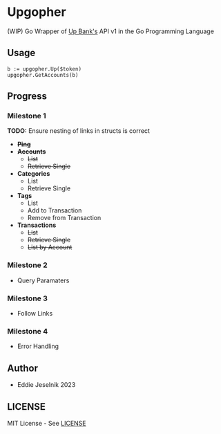 # Upgopher
(WIP) Go Wrapper of [Up Bank's](https://up.com.au) API v1 in the Go Programming Language

## Usage

```
b := upgopher.Up($token)
upgopher.GetAccounts(b)
```

## Progress

### Milestone 1

**TODO:** Ensure nesting of links in structs is correct

* ~~**Ping**~~
* ~~**Accounts**~~
  * ~~List~~
  * ~~Retrieve Single~~
* **Categories**
  * List
  * Retrieve Single
* **Tags**
  * List
  * Add to Transaction
  * Remove from Transaction
* **Transactions**
  * ~~List~~
  * ~~Retrieve Single~~
  * ~~List by Account~~

### Milestone 2

* Query Paramaters

### Milestone 3

* Follow Links

### Milestone 4

* Error Handling

## Author

* Eddie Jeselnik 2023

## LICENSE

MIT License - See [LICENSE](LICENSEw)